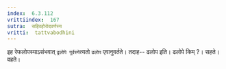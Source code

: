 ```yaml
---
index:  6.3.112
vrittiindex:  167
sutra:  सहिवहोरोदवर्णस्य
vritti:  tattvabodhini 
---
```


इह रेफलोपस्याऽसंभवात् `ढ्रलोपे पूर्वस्ये`त्यतो `ढलोप` एवानुवर्तते। तदाह-- ढलोप इति। ढलोपे किम् ?। सहते। वहते।

